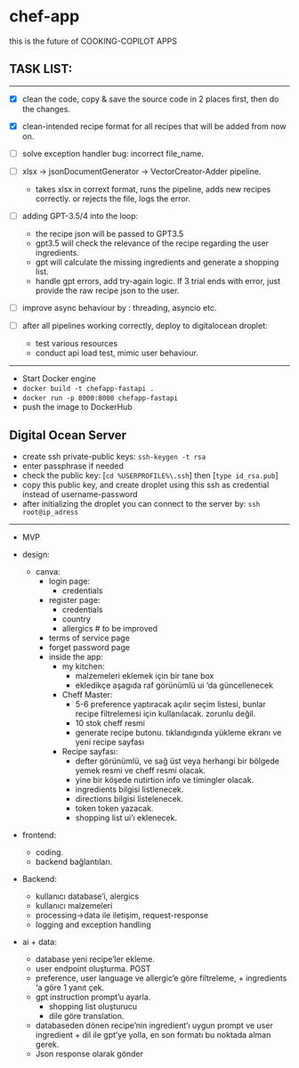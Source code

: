 # chef-app
this is the future of COOKING-COPILOT APPS

## TASK LIST:
--------------
-[X] clean the code, copy & save the source code in 2 places first, then do the changes.

-[X] clean-intended recipe format for all recipes that will be added from now on.

-[ ] solve exception handler bug: incorrect file_name.

-[ ] xlsx -> jsonDocumentGenerator -> VectorCreator-Adder pipeline. 
	- takes xlsx in corrext format, runs the pipeline, adds new recipes correctly.
	 or rejects the file, logs the error.


- [ ] adding GPT-3.5/4 into the loop:
	- the recipe json will be passed to GPT3.5
	- gpt3.5 will check the relevance of the recipe regarding the user ingredients.
	- gpt will calculate the missing ingredients and generate a shopping list.
	- handle gpt errors, add try-again logic. If 3 trial ends with error, just provide 
	  the raw recipe json to the user.

- [ ] improve async behaviour by : threading, asyncio etc.

- [ ] after all pipelines working correctly, deploy to digitalocean droplet:
	- test various resources
	- conduct api load test, mimic user behaviour.


---------------------
- Start Docker engine
- `docker build -t chefapp-fastapi .`
- `docker run -p 8000:8000 chefapp-fastapi` 
- push the image to DockerHub

Digital Ocean Server
----
- create ssh private-public keys: `ssh-keygen -t rsa`
- enter passphrase if needed
- check the public key: 
    [`cd %USERPROFILE%\.ssh`] then [`type id_rsa.pub`]
- copy this public key, and create droplet using this ssh as credential instead of username-password
- after initializing the droplet you can connect to the server by: `ssh root@ip_adress`
-------------------
- MVP
- design:
    - canva:
        - login page:
            - credentials
        - register page:
            - credentials
            - country
            - allergics # to be improved
        - terms of service page
        - forget password page
        - inside the app:
            - my kitchen:
                - malzemeleri eklemek için bir tane box
                - ekledikçe aşagıda raf görünümlü ui ‘da güncellenecek
            - Cheff Master:
                - 5-6 preference yaptıracak açılır seçim listesi, bunlar recipe filtrelemesi için kullanılacak. zorunlu değil.
                - 10 stok cheff resmi
                - generate recipe butonu. tıklandıgında yükleme ekranı ve yeni recipe sayfası
            - Recipe sayfası:
                - defter görünümlü, ve sağ üst veya herhangi bir bölgede yemek resmi ve cheff resmi olacak.
                - yine bir köşede nutirtion info ve timingler olacak.
                - ingredients bilgisi listlenecek.
                - directions bilgisi listelenecek.
                - token token yazacak.
                - shopping list ui’ı eklenecek.
- frontend:
    - coding.
    - backend bağlantıları.
- Backend:
    - kullanıcı database’i, alergics
    - kullanıcı malzemeleri
    - processing→data ile iletişim, request-response
    - logging and exception handling
    
- ai + data:
    - database yeni recipe’ler ekleme.
    - user endpoint oluşturma. POST
    - preference, user language ve allergic’e göre filtreleme, + ingredients ‘a göre 1 yanıt çek.
    - gpt instruction prompt’u ayarla.
        - shopping list oluşturucu
        - dile göre translation.
    - databaseden dönen recipe’nin ingredient’ı uygun prompt ve user ingredient + dil ile gpt’ye yolla, en son formatı bu noktada alman gerek.
    - Json response olarak gönder